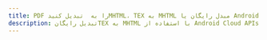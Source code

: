 ---title: PDF را به  تبدیل کنیدMHTML، TEX به MHTML مبدل رایگان یا Android SDKdescription: تبدیل رایگانTEX به MHTML با استفاده از Android Cloud APIs & SDK همچنین اسناد PDF را در Cloud ایجاد، ویرایش و رندر کنید.---